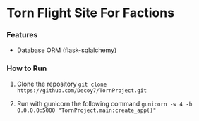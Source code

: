 # Torn Flight Site For Factions

### Features
- Database ORM (flask-sqlalchemy)

### How to Run

1. Clone the repository
 ```git clone https://github.com/Decoy7/TornProject.git```
 
2. Run with gunicorn the following command
  ```gunicorn -w 4 -b 0.0.0.0:5000 "TornProject.main:create_app()"```
